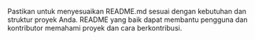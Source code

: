 
Pastikan untuk menyesuaikan README.md sesuai dengan kebutuhan dan struktur proyek Anda. README yang baik dapat membantu pengguna dan kontributor memahami proyek dan cara berkontribusi.
